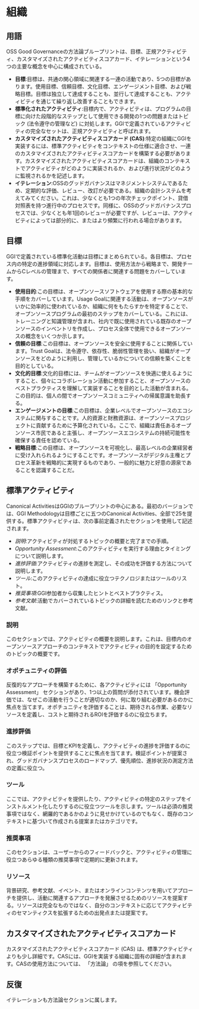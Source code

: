 # 組織

## 用語

OSS Good Governanceの方法論ブループリントは、目標、正規アクティビティ、カスタマイズされたアクティビティスコアカード、イテレーションという4つの主要な概念を中心に構成されている。

* **目標**:目標は、共通の関心領域に関連する一連の活動であり、5つの目標があります。使用目標、信頼目標、文化目標、エンゲージメント目標、および戦略目標。目標は独立して達成することも、並行して達成することも、アクティビティを通じて繰り返し改善することもできます。
* **標準化されたアクティビティ**:目標内で、アクティビティは、プログラムの目標に向けた段階的なステップとして使用できる開発の1つの問題またはトピック (法令遵守の管理など) に対処します。GGIで定義されているアクティビティの完全なセットは、正規アクティビティと呼ばれます。
* **カスタマイズされたアクティビティスコアカード (CAS)**:特定の組織にGGIを実装するには、標準アクティビティをコンテキストの仕様に適合させ、一連のカスタマイズされたアクティビティスコアカードを構築する必要があります。カスタマイズされたアクティビティスコアカードは、組織のコンテキストでアクティビティがどのように実装されるか、および進行状況がどのように監視されるかを記述します。
* **イテレーション**:OSSのグッドガバナンスはマネジメントシステムであるため、定期的な評価、レビュー、改訂が必要である。組織の会計システムを考えてみてください。これは、少なくとも1つの年次チェックポイント、貸借対照表を持つ進行中のプロセスです。同様に、OSSのグッドガバナンスプロセスでは、少なくとも年1回のレビューが必要ですが、レビューは、アクティビティによっては部分的に、またはより頻繁に行われる場合があります。

## 目標

GGIで定義されている標準化活動は目標にまとめられている。各目標は、プロセス内の特定の進捗領域に対応します。目標は、使用方法から戦略まで、開発チームからCレベルの管理まで、すべての関係者に関連する問題をカバーしています。

* **使用目的**:この目標は、オープンソースソフトウェアを使用する際の基本的な手順をカバーしています。Usage Goalに関連する活動は、オープンソースがいかに効率的に使われているか、組織に何をもたらすかを特定することで、オープンソースプログラムの最初のステップをカバーしている。これには、トレーニングと知識管理が含まれ、社内で既に使用されている既存のオープンソースのインベントリを作成し、プロセス全体で使用できるオープンソースの概念をいくつか示します。
* **信頼の目標**:この目標は、オープンソースを安全に使用することに関係しています。Trust Goalは、法令遵守、依存性、脆弱性管理を扱い、組織がオープンソースをどのように利用し、管理しているかについての信頼を築くことを目的としている。
* **文化的目標**:文化的目標には、チームがオープンソースを快適に使えるようにすること、個々にコラボレーション活動に参加すること、オープンソースのベストプラクティスを理解して実装することを目的とした活動が含まれる。この目的は、個人の間でオープンソースコミュニティへの帰属意識を助長する。
* **エンゲージメントの目標**:この目標は、企業レベルでオープンソースのエコシステムに関与することです。人的資源と財務資源は、オープンソースプロジェクトに貢献するために予算化されている。ここで、組織は責任あるオープンソース市民であると主張し、オープンソースエコシステムの持続可能性を確保する責任を認めている。
* **戦略目標**:この目標は、オープンソースを可視化し、最高レベルの企業経営者に受け入れられるようにすることです。オープンソースがデジタル主権とプロセス革新を戦略的に実現するものであり、一般的に魅力と好意の源泉であることを認識することだ。

## 標準アクティビティ

Canonical ActivitiesはGGIのブループリントの中心にある。最初のバージョンでは、GGI Methodologyは目標ごとに五つのCanonical Activities、全部で25を提供する。標準アクティビティは、次の事前定義されたセクションを使用して記述されます。
* _説明_:アクティビティが対処するトピックの概要と完了までの手順。
* _Opportunity Assessment_:このアクティビティを実行する理由とタイミングについて説明します。
* _進捗評価_:アクティビティの進捗を測定し、その成功を評価する方法について説明します。
* _ツール_:このアクティビティの達成に役立つテクノロジまたはツールのリスト。
* _推奨事項_:GGI参加者から収集したヒントとベストプラクティス。
* _参考文献_:活動でカバーされているトピックの詳細を読むためのリンクと参考文献。

### 説明

このセクションでは、アクティビティの概要を説明します。これは、目標内のオープンソースアプローチのコンテキストでアクティビティの目的を設定するためのトピックの概要です。

### オポチュニティの評価

反復的なアプローチを構築するために、各アクティビティには 「Opportunity Assessment」 セクションがあり、1つ以上の質問が添付されています。機会評価では、なぜこの活動を行うことが適切なのか、何に取り組む必要があるのかに焦点を当てます。オポチュニティを評価することは、期待される作業、必要なリソースを定義し、コストと期待されるROIを評価するのに役立ちます。

### 進捗評価

このステップでは、目標とKPIを定義し、アクティビティの進捗を評価するのに役立つ検証ポイントを提供することに焦点を当てます。検証ポイントが提案され、グッドガバナンスプロセスのロードマップ、優先順位、進捗状況の測定方法の定義に役立つ。

### ツール

ここでは、アクティビティを提供したり、アクティビティの特定のステップをインストルメント化したりするのに役立つツールを示します。ツールは必須の推奨事項ではなく、網羅的であるかのように見せかけているのでもなく、既存のコンテキストに基づいて作成される提案またはカテゴリです。

### 推奨事項

このセクションは、ユーザーからのフィードバックと、アクティビティの管理に役立つあらゆる種類の推奨事項で定期的に更新されます。

### リソース

背景研究、参考文献、イベント、またはオンラインコンテンツを用いてアプローチを提供し、活動に関連するアプローチを発展させるためのリソースを提案する。リソースは完全なものではなく、自分のコンテキストに応じてアクティビティのセマンティクスを拡張するための出発点または提案です。

## カスタマイズされたアクティビティスコアカード

カスタマイズされたアクティビティスコアカード (CAS) は、標準アクティビティよりも少し詳細です。CASには、GGIを実装する組織に固有の詳細が含まれます。CASの使用方法については、 「方法論」 の項を参照してください。

## 反復

イテレーションも方法論セクションに属します。
